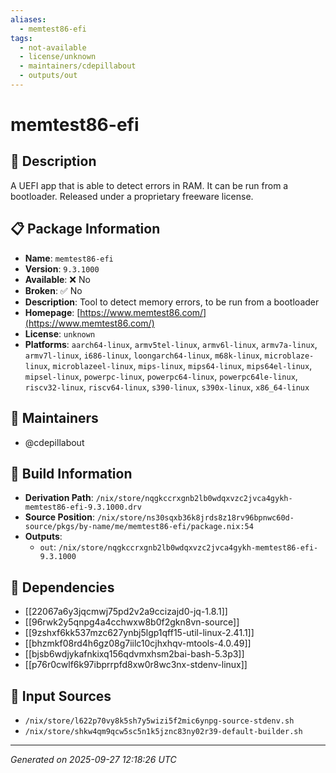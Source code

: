 ```yaml
---
aliases:
  - memtest86-efi
tags:
  - not-available
  - license/unknown
  - maintainers/cdepillabout
  - outputs/out
---
```


# memtest86-efi

## 📝 Description

A UEFI app that is able to detect errors in RAM.  It can be run from a
bootloader.  Released under a proprietary freeware license.


## 📋 Package Information

- **Name**: `memtest86-efi`
- **Version**: `9.3.1000`
- **Available**: ❌ No
- **Broken**: ✅ No
- **Description**: Tool to detect memory errors, to be run from a bootloader
- **Homepage**: [https://www.memtest86.com/](https://www.memtest86.com/)
- **License**: `unknown`
- **Platforms**: `aarch64-linux`, `armv5tel-linux`, `armv6l-linux`, `armv7a-linux`, `armv7l-linux`, `i686-linux`, `loongarch64-linux`, `m68k-linux`, `microblaze-linux`, `microblazeel-linux`, `mips-linux`, `mips64-linux`, `mips64el-linux`, `mipsel-linux`, `powerpc-linux`, `powerpc64-linux`, `powerpc64le-linux`, `riscv32-linux`, `riscv64-linux`, `s390-linux`, `s390x-linux`, `x86_64-linux`
## 👥 Maintainers

- @cdepillabout


## 🔧 Build Information

- **Derivation Path**: `/nix/store/nqgkccrxgnb2lb0wdqxvzc2jvca4gykh-memtest86-efi-9.3.1000.drv`
- **Source Position**: `/nix/store/ns30sqxb36k8jrds8z18rv96bpnwc60d-source/pkgs/by-name/me/memtest86-efi/package.nix:54`
- **Outputs**:
  - `out`:  `/nix/store/nqgkccrxgnb2lb0wdqxvzc2jvca4gykh-memtest86-efi-9.3.1000`

## 🔗 Dependencies

- [[22067a6y3jqcmwj75pd2v2a9ccizajd0-jq-1.8.1]]
- [[96rwk2y5qnpg4a4cchwxw8b0f2gkn8vn-source]]
- [[9zshxf6kk537mzc627ynbj5lgp1qff15-util-linux-2.41.1]]
- [[bhzmkf08rd4h6gz08g7iilc10cjhxhqv-mtools-4.0.49]]
- [[bjsb6wdjykafnkixq156qdvmxhsm2bai-bash-5.3p3]]
- [[p76r0cwlf6k97ibprrpfd8xw0r8wc3nx-stdenv-linux]]

## 📁 Input Sources

- `/nix/store/l622p70vy8k5sh7y5wizi5f2mic6ynpg-source-stdenv.sh`
- `/nix/store/shkw4qm9qcw5sc5n1k5jznc83ny02r39-default-builder.sh`

---
*Generated on 2025-09-27 12:18:26 UTC*
